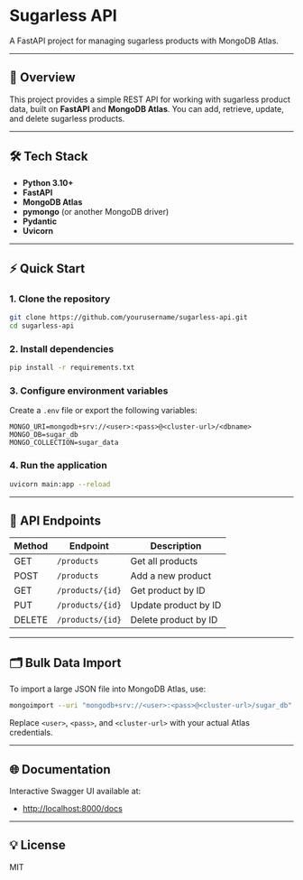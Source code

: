 # Sugarless API

A FastAPI project for managing sugarless products with MongoDB Atlas.

---

## 🚀 Overview

This project provides a simple REST API for working with sugarless product data, built on **FastAPI** and **MongoDB Atlas**.
You can add, retrieve, update, and delete sugarless products.

---

## 🛠️ Tech Stack

* **Python 3.10+**
* **FastAPI**
* **MongoDB Atlas**
* **pymongo** (or another MongoDB driver)
* **Pydantic**
* **Uvicorn**

---

## ⚡ Quick Start

### 1. Clone the repository

```bash
git clone https://github.com/yourusername/sugarless-api.git
cd sugarless-api
```

### 2. Install dependencies

```bash
pip install -r requirements.txt
```

### 3. Configure environment variables

Create a `.env` file or export the following variables:

```
MONGO_URI=mongodb+srv://<user>:<pass>@<cluster-url>/<dbname>
MONGO_DB=sugar_db
MONGO_COLLECTION=sugar_data
```

### 4. Run the application

```bash
uvicorn main:app --reload
```

---

## 🧩 API Endpoints

| Method | Endpoint         | Description          |
| ------ | ---------------- | -------------------- |
| GET    | `/products`      | Get all products     |
| POST   | `/products`      | Add a new product    |
| GET    | `/products/{id}` | Get product by ID    |
| PUT    | `/products/{id}` | Update product by ID |
| DELETE | `/products/{id}` | Delete product by ID |

---

## 🗂️ Bulk Data Import

To import a large JSON file into MongoDB Atlas, use:

```bash
mongoimport --uri "mongodb+srv://<user>:<pass>@<cluster-url>/sugar_db" --collection sugar_data --type json --file sugarless_1000.json --jsonArray
```

Replace `<user>`, `<pass>`, and `<cluster-url>` with your actual Atlas credentials.

---

## 🌐 Documentation

Interactive Swagger UI available at:

* [http://localhost:8000/docs](http://localhost:8000/docs)

---

## 💡 License

MIT
